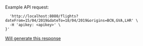 Example API request:
```
  'http://localhost:8080/flights?dateFrom=15/04/2019&dateTo=18/04/2019&origins=BCN,GVA,LHR' \
  -H 'apikey: <apikey>' \
}'
```

[Will generate this response](./mockResponse.json)

